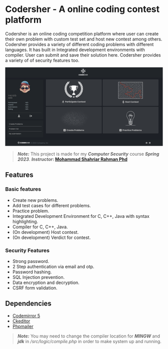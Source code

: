 # Codersher - A online coding contest platform

Codersher is an online coding competition platform where user can create their own problem with custom test set and host new contest among others. Codersher provides a variety of different coding problems with different languages. It has built in Integrated development environments with compiler. User can submit and save their solution here. Codersher provides a variety of of security features too.

![Fishbook branding](./assets/Banner/banner.png "😎😎")

> **_Note:_** This project is made for my **_Computer Security_** course **_Spring 2023_**. **_Instructor_: [Mohammad Shahriar Rahman Phd](https://cse.uiu.ac.bd/profiles/rahman-mohammad-shahriar/)**

## Features

### Basic features

- Create new problems.
- Add test cases for different problems.
- Practice problem.
- Integrated Development Environment for C, C++, Java with syntax highlighting.
- Compiler for C, C++, Java.
- (On development) Host contest.
- (On development) Verdict for contest.

### Security Features

- Strong password.
- 2 Step authentication via email and otp.
- Password hashing.
- SQL Injection prevention.
- Data encryption and decryption.
- CSRF form validation.

## Dependencies

- [Codemirror 5](https://codemirror.net/5/)
- [Ckeditor](https://ckeditor.com/ckeditor-4/)
- [Phpmailer](https://github.com/PHPMailer/PHPMailer)

> **_Note:_** You may need to change the compiler location for **_MINGW_** and **_jdk_** in _/src/logic/compile.php_ in order to make system up and running.
